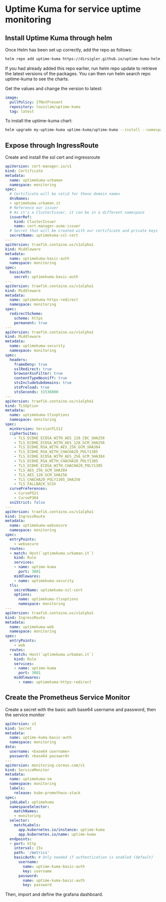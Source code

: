 # Uptime Kuma for service uptime monitoring

## Install Uptime Kuma through helm

Once Helm has been set up correctly, add the repo as follows:

```bash
helm repo add uptime-kuma https://dirsigler.github.io/uptime-kuma-helm
```

If you had already added this repo earlier, run helm repo update to retrieve the latest versions of the packages. You can then run helm search repo uptime-kuma to see the charts.

Get the values and change the version to latest:

```yaml
image:
  pullPolicy: IfNotPresent
  repository: louislam/uptime-kuma
  tag: latest
```

To install the uptime-kuma chart:

```bash
helm upgrade my-uptime-kuma uptime-kuma/uptime-kuma --install --namespace monitoring --values ukuma.yaml
```

## Expose through IngressRoute

Create and install the ssl cert and ingressroute

```yaml
apiVersion: cert-manager.io/v1
kind: Certificate
metadata:
  name: uptimekuma-urbaman
  namespace: monitoring
spec:
  # Certificate will be valid for these domain names
  dnsNames:
  - uptimekuma.urbaman.it
  # Reference our issuer
  # As it's a ClusterIssuer, it can be in a different namespace
  issuerRef:
    kind: ClusterIssuer
    name: cert-manager-acme-issuer
  # Secret that will be created with our certificate and private keys
  secretName: uptimekuma-ssl-cert
---
apiVersion: traefik.containo.us/v1alpha1
kind: Middleware
metadata:
  name: uptimekuma-basic-auth
  namespace: monitoring
spec:
  basicAuth:
    secret: uptimekuma-basic-auth
---
apiVersion: traefik.containo.us/v1alpha1
kind: Middleware
metadata:
  name: uptimekuma-https-redirect
  namespace: monitoring
spec:
  redirectScheme:
    scheme: https
    permanent: true
---
apiVersion: traefik.containo.us/v1alpha1
kind: Middleware
metadata:
  name: uptimekuma-security
  namespace: monitoring
spec:
  headers:
    frameDeny: true
    sslRedirect: true
    browserXssFilter: true
    contentTypeNosniff: true
    stsIncludeSubdomains: true
    stsPreload: true
    stsSeconds: 31536000
---
apiVersion: traefik.containo.us/v1alpha1
kind: TLSOption
metadata:
  name: uptimekuma-tlsoptions
  namespace: monitoring
spec:
  minVersion: VersionTLS12
  cipherSuites:
    - TLS_ECDHE_ECDSA_WITH_AES_128_CBC_SHA256
    - TLS_ECDHE_ECDSA_WITH_AES_128_GCM_SHA256
    - TLS_ECDHE_RSA_WITH_AES_256_GCM_SHA384
    - TLS_ECDHE_RSA_WITH_CHACHA20_POLY1305
    - TLS_ECDHE_ECDSA_WITH_AES_256_GCM_SHA384
    - TLS_ECDHE_RSA_WITH_CHACHA20_POLY1305
    - TLS_ECDHE_ECDSA_WITH_CHACHA20_POLY1305
    - TLS_AES_256_GCM_SHA384
    - TLS_AES_128_GCM_SHA256
    - TLS_CHACHA20_POLY1305_SHA256
    - TLS_FALLBACK_SCSV
  curvePreferences:
    - CurveP521
    - CurveP384
  sniStrict: false
---
apiVersion: traefik.containo.us/v1alpha1
kind: IngressRoute
metadata:
  name: uptimekuma-websecure
  namespace: monitoring
spec:
  entryPoints:
    - websecure
  routes:
  - match: Host(`uptimekuma.urbaman.it`)
    kind: Rule
    services:
    - name: uptime-kuma
      port: 3001
    middlewares:
    - name: uptimekuma-security
  tls:
    secretName: uptimekuma-ssl-cert
    options:
      name: uptimekuma-tlsoptions
      namespace: monitoring
---
apiVersion: traefik.containo.us/v1alpha1
kind: IngressRoute
metadata:
  name: uptimekuma-web
  namespace: monitoring
spec:
  entryPoints:
    - web
  routes:
  - match: Host(`uptimekuma.urbaman.it`)
    kind: Rule
    services:
    - name: uptime-kuma
      port: 3001
    middlewares:
      - name: uptimekuma-https-redirect
```

## Create the Prometheus Service Monitor

Create a secret with the basic auth base64 username and password, then the service monitor

```yaml
apiVersion: v1
kind: Secret
metadata:
  name: uptime-kuma-basic-auth
  namespace: monitoring
data:
  username: <base64 username>
  password: <base64 password>
---
apiVersion: monitoring.coreos.com/v1
kind: ServiceMonitor
metadata:
  name: uptimekuma-sm
  namespace: monitoring
  labels:
    release: kube-prometheus-stack
spec:
  jobLabel: uptimekuma
  namespaceSelector:
    matchNames:
    - monitoring
  selector:
    matchLabels:
      app.kubernetes.io/instance: uptime-kuma
      app.kubernetes.io/name: uptime-kuma
  endpoints:
  - port: http
    interval: 15s
    path: '/metrics'
    basicAuth: # Only needed if authentication is enabled (default)
      username:
        name: uptime-kuma-basic-auth
        key: username
      password:
        name: uptime-kuma-basic-auth
        key: password
```

Then, import and define the grafana dashboard.
